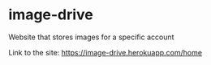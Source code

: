 # image-drive
Website that stores images for a specific account

Link to the site: https://image-drive.herokuapp.com/home
